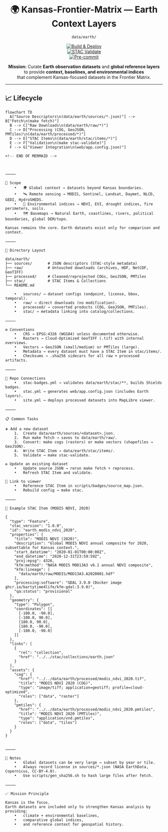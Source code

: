 <div align="center">

# 🌍 Kansas-Frontier-Matrix — Earth Context Layers  
`data/earth/`

[![Build & Deploy](https://github.com/bartytime4life/Kansas-Frontier-Matrix/actions/workflows/site.yml/badge.svg)](../../.github/workflows/site.yml)  
[![STAC Validate](https://github.com/bartytime4life/Kansas-Frontier-Matrix/actions/workflows/stac-badges.yml/badge.svg)](../../.github/workflows/stac-badges.yml)  
[![Pre-commit](https://github.com/bartytime4life/Kansas-Frontier-Matrix/actions/workflows/pre-commit.yml/badge.svg)](../../.pre-commit-config.yaml)

**Mission:** Curate **Earth observation datasets** and **global reference layers**  
to provide **context, baselines, and environmental indices**  
that complement Kansas-focused datasets in the Frontier Matrix.  

</div>

---

## 📈 Lifecycle

```mermaid
flowchart TD
  A["Source Descriptors\n(data/earth/sources/*.json)"] --> B["Fetch\n(make fetch)"]
  B --> C["Raw Downloads\n(data/earth/raw/*)"]
  C --> D["Processing (COG, GeoJSON, PMTiles)\n(data/earth/processed/*)"]
  D --> E["STAC Items\n(data/earth/stac/items/*)"]
  E --> F["Validation\n(make stac-validate)"]
  F --> G["Viewer Integration\n(web/app.config.json)"]

<!-- END OF MERMAID -->



⸻

🧭 Scope
	•	🌍 Global context → datasets beyond Kansas boundaries.
	•	🛰️ Remote sensing → MODIS, Sentinel, Landsat, Daymet, NLCD, GEDI, HydroSHEDS.
	•	🌱 Environmental indices → NDVI, EVI, drought indices, fire perimeters, soils.
	•	🗺️ Basemaps → Natural Earth, coastlines, rivers, political boundaries, global DEM/topo.

Kansas remains the core. Earth datasets exist only for comparison and context.

⸻

📂 Directory Layout

data/earth/
├── sources/       # JSON descriptors (STAC-style metadata)
├── raw/           # Untouched downloads (archives, HDF, NetCDF, GeoTIFF)
├── processed/     # Cleaned/reprojected COGs, GeoJSON, PMTiles
├── stac/          # STAC Items & Collections
└── README.md

	•	sources/ → dataset configs (endpoint, license, bbox, temporal).
	•	raw/ → direct downloads (no modification).
	•	processed/ → converted products (COG, GeoJSON, PMTiles).
	•	stac/ → metadata linking into catalog/collections.

⸻

⚙️ Conventions
	•	CRS → EPSG:4326 (WGS84) unless documented otherwise.
	•	Rasters → Cloud-Optimized GeoTIFF (.tif) with internal overviews.
	•	Vectors → GeoJSON (small/medium) or PMTiles (large).
	•	Metadata → every dataset must have a STAC Item in stac/items/.
	•	Checksums → .sha256 sidecars for all raw + processed artifacts.

⸻

🔗 Repo Connections
	•	stac-badges.yml → validates data/earth/stac/**, builds Shields badges.
	•	stac.yml → generates web/app.config.json (includes Earth layers).
	•	site.yml → deploys processed datasets into MapLibre viewer.

⸻

📋 Common Tasks

➕ Add a new dataset
	1.	Create data/earth/sources/<dataset>.json.
	2.	Run make fetch → saves to data/earth/raw/.
	3.	Convert: make cogs (rasters) or make vectors (shapefiles → GeoJSON).
	4.	Write STAC Item → data/earth/stac/items/.
	5.	Validate → make stac-validate.

♻️ Update an existing dataset
	•	Update source JSON → rerun make fetch + reprocess.
	•	Refresh STAC Item and validate.

🔗 Link to viewer
	•	Reference STAC Item in scripts/badges/source_map.json.
	•	Rebuild config → make stac.

⸻

📑 Example STAC Item (MODIS NDVI, 2020)

{
  "type": "Feature",
  "stac_version": "1.0.0",
  "id": "earth_modis_ndvi_2020",
  "properties": {
    "title": "MODIS NDVI (2020)",
    "description": "Global MODIS NDVI annual composite for 2020, subsettable for Kansas context.",
    "start_datetime": "2020-01-01T00:00:00Z",
    "end_datetime": "2020-12-31T23:59:59Z",
    "proj:epsg": 4326,
    "kfm:method": "NASA MODIS MOD13A3 v6.1 annual NDVI composite",
    "kfm:lineage": [
      "data/earth/raw/MODIS/MOD13A3.A2020001.hdf"
    ],
    "processing:software": "GDAL 3.9.0 (Docker image ghcr.io/bartytime4life/kfm-gdal:3.9.0)",
    "qa:status": "provisional"
  },
  "geometry": {
    "type": "Polygon",
    "coordinates": [[
      [-180.0, -90.0],
      [-180.0, 90.0],
      [180.0, 90.0],
      [180.0, -90.0],
      [-180.0, -90.0]
    ]]
  },
  "links": [
    {
      "rel": "collection",
      "href": "../../stac/collections/earth.json"
    }
  ],
  "assets": {
    "cog": {
      "href": "../../data/earth/processed/modis_ndvi_2020.tif",
      "title": "MODIS NDVI 2020 (COG)",
      "type": "image/tiff; application=geotiff; profile=cloud-optimized",
      "roles": ["data", "raster"]
    },
    "pmtiles": {
      "href": "../../data/earth/processed/modis_ndvi_2020.pmtiles",
      "title": "MODIS NDVI 2020 (PMTiles)",
      "type": "application/vnd.pmtiles",
      "roles": ["data", "tiles"]
    }
  }
}


⸻

📝 Notes
	•	Global datasets can be very large → subset by year or tile.
	•	Always record license in sources/*.json (NASA EarthData, Copernicus, CC-BY-4.0).
	•	Use scripts/gen_sha256.sh to hash large files after fetch.

⸻

✅ Mission Principle

Kansas is the focus.
Earth datasets are included only to strengthen Kansas analysis by providing:
	•	climate + environmental baselines,
	•	comparative global indices,
	•	and reference context for geospatial history.